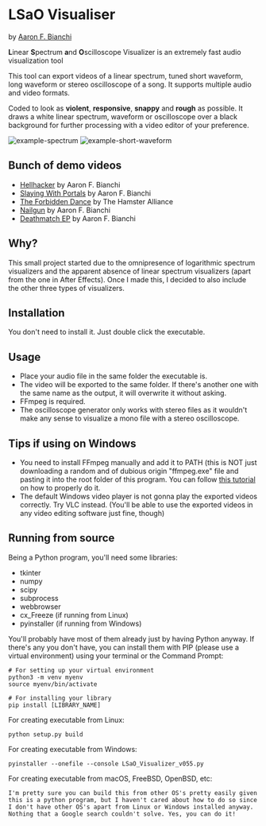 # LSaO Visualiser
by [Aaron F. Bianchi](https://aaronfbianchi.github.io/) 

**L**inear **S**pectrum **a**nd **O**scilloscope Visualizer is an extremely fast audio visualization tool

This tool can export videos of a linear spectrum, tuned short waveform, long waveform or stereo oscilloscope of a song.  It supports multiple audio and video formats.

Coded to look as **violent**, **responsive**, **snappy** and **rough** as possible. It draws a white linear spectrum, waveform or oscilloscope over a black background for further processing with a video editor of your preference.

![example-spectrum](https://github.com/aaronfbianchi/LSaO-visualizer/blob/main/img/example-spectrum.gif "example-spectrum")
![example-short-waveform](https://github.com/aaronfbianchi/LSaO-visualizer/blob/main/img/example-short-waveform.gif "example-short-waveform")

Bunch of demo videos
---------------------
* [Hellhacker](https://www.youtube.com/watch?v=upkUpTIws48) by Aaron F. Bianchi
* [Slaying With Portals](https://www.youtube.com/watch?v=IIGqghktYas) by Aaron F. Bianchi
* [The Forbidden Dance](https://www.youtube.com/watch?v=qKTOINiTxGw) by The Hamster Alliance
* [Nailgun](https://www.youtube.com/watch?v=buWPKEcAkw8) by Aaron F. Bianchi
* [Deathmatch EP](https://www.youtube.com/watch?v=_H94n6kc204) by Aaron F. Bianchi

Why?
---------------------
This small project started due to the omnipresence of logarithmic spectrum visualizers and the apparent absence of linear spectrum visualizers (apart from the one in After Effects). Once I made this, I decided to also include the other three types of visualizers.

Installation
---------------------
You don't need to install it. Just double click the executable.

Usage
---------------------
* Place your audio file in the same folder the executable is.
* The video will be exported to the same folder. If there's another one with the same name as the output, it will overwrite it without asking.
* FFmpeg is required.
* The oscilloscope generator only works with stereo files as it wouldn't make any sense to visualize a mono file with a stereo oscilloscope.

Tips if using on Windows
-------------------------
* You need to install FFmpeg manually and add it to PATH (this is NOT just downloading a random and of dubious origin "ffmpeg.exe" file and pasting it into the root folder of this program. You can follow [this tutorial](https://phoenixnap.com/kb/ffmpeg-windows) on how to properly do it.
* The default Windows video player is not gonna play the exported videos correctly. Try VLC instead. (You'll be able to use the exported videos in any video editing software just fine, though)


Running from source
---------------------
Being a Python program, you'll need some libraries:
* tkinter
* numpy
* scipy
* subprocess
* webbrowser
* cx_Freeze (if running from Linux)
* pyinstaller (if running from Windows)

You'll probably have most of them already just by having Python anyway. If there's any you don't have, you can install them with PIP (please use a virtual environment) using your terminal or the Command Prompt:

    # For setting up your virtual environment
    python3 -m venv myenv
    source myenv/bin/activate

    # For installing your library
    pip install [LIBRARY_NAME]

For creating executable from Linux:

    python setup.py build

For creating executable from Windows:

    pyinstaller --onefile --console LSaO_Visualizer_v055.py

For creating executable from macOS, FreeBSD, OpenBSD, etc:

    I'm pretty sure you can build this from other OS's pretty easily given this is a python program, but I haven't cared about how to do so since I don't have other OS's apart from Linux or Windows installed anyway. Nothing that a Google search couldn't solve. Yes, you can do it!


